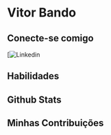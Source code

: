 # Vitor Bando

## Conecte-se comigo
[![Linkedin]()


## Habilidades

## Github Stats

## Minhas Contribuições